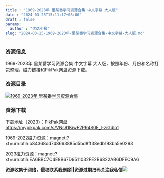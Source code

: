 ```yaml
---
title : "1969-2023年 里某番学习资源合集 中文字幕 大人版"
date : "2024-03-25T15:11:17+08:00"
draft : false
params:
  author : "优选小报"
slug: "2024-03-25-1969-2023年-里某番学习资源合集-中文字幕-大人版.md"
---
```


### 资源信息

1969-2023年 里某番学习资源合集 中文字幕 大人版，按照年份、月份和名称打包整理，磁力链接和PikPak网盘资源下载。

### 资源目录

[![1969-2023年
里某番学习资源合集](//img7-1.zhekoulieshou.com/mmbiz_jpg/iaHBVewvSIbAjcr9g6TlCXSfiaDqkbzuEzo8pxIFzTaONEsKJibaXwzDibeYNqXH1jwy38UveaxLj1x6sBTkvBo0gA/0)](//img7-1.zhekoulieshou.com/mmbiz_jpg/iaHBVewvSIbAjcr9g6TlCXSfiaDqkbzuEzo8pxIFzTaONEsKJibaXwzDibeYNqXH1jwy38UveaxLj1x6sBTkvBo0gA/0)

### 资源下载

下载地址（2023）：PikPak网盘 https://mypikpak.com/s/VNs91KiwF2PR4S0E_l-ziGdIo1

1969-2022磁力资源：magnet:?xt=urn:btih:b84368dd748663885d5bd8ff38edb193ba5e0293

2023磁力资源：magnet:?xt=urn:btih:EA6BBC7C4E8B67D9511032FE2B6822AB6DFEC9A6

**资源收集于网络，侵权联系我删除||资源过期扫码关注我私信**![](//img7-1.zhekoulieshou.com/mmbiz_jpg/iaHBVewvSIbAjcr9g6TlCXSfiaDqkbzuEzp207hVzPqT4YGQOAazQ1KNHCeACbia5Lzq4Ckwibe48iar1q7lgVP1o3w/640?wx_fmt=jpeg&from=appmsg)


